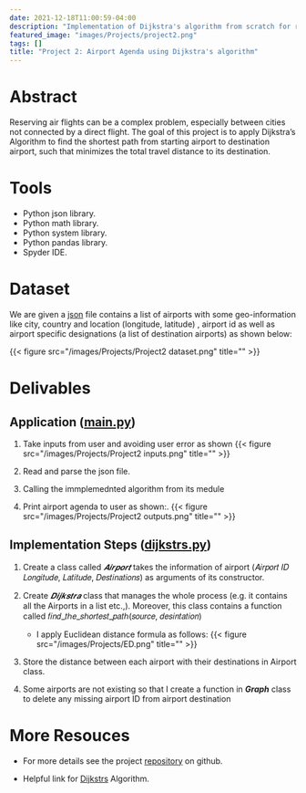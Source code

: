 ```yaml
---
date: 2021-12-18T11:00:59-04:00  
description: "Implementation of Dijkstra's algorithm from scratch for return the shortest path from source airport to destenation based on user inputs"
featured_image: "images/Projects/project2.png"
tags: []
title: "Project 2: Airport Agenda using Dijkstra's algorithm"
---
```

# Abstract

Reserving air flights can be a complex problem, especially between cities not connected by a direct flight. The goal of this project is to apply Dijkstra’s Algorithm to find the shortest path from starting airport to destination airport, such that minimizes the total travel distance to its destination.

# Tools

* Python json library.
* Python math library.
* Python system library.
* Python pandas library.
* Spyder IDE.

# Dataset
We are given a [json](https://github.com/heba14101998/Airport-Agenda-using-Dijkstra-s-algorithm/blob/main/Airports.json) file contains a list of airports with some geo-information like city, country and location (longitude, latitude) , airport id as well as airport specific designations (a list of destination airports) as shown below:

{{< figure src="/images/Projects/Project2 dataset.png" title="" >}}

# Delivables
## Application ([main.py](https://github.com/heba14101998/Airport-Agenda-using-Dijkstra-s-algorithm/blob/main/main.py))
1. Take inputs from user and avoiding user error as shown
{{< figure src="/images/Projects/Project2 inputs.png" title="" >}}

2. Read and parse the json file.
3. Calling the immplemednted algorithm from its medule
4. Print airport agenda to user as shown:. 
{{< figure src="/images/Projects/Project2 outputs.png" title="" >}}


## Implementation Steps ([dijkstrs.py](https://github.com/heba14101998/Airport-Agenda-using-Dijkstra-s-algorithm/blob/main/dijkstra.py))
1. Create a class called _𝑨𝒊𝒓𝒑𝒐𝒓𝒕_ takes the information of airport (𝐴𝑖𝑟𝑝𝑜𝑟𝑡 𝐼𝐷 𝐿𝑜𝑛𝑔𝑖𝑡𝑢𝑑𝑒, 𝐿𝑎𝑡𝑖𝑡𝑢𝑑𝑒, 𝐷𝑒𝑠𝑡𝑖𝑛𝑎𝑡𝑖𝑜𝑛𝑠) as arguments of its constructor.
2. Create _𝑫𝒊𝒋𝒌𝒔𝒕𝒓𝒂_ class that manages the whole process (e.g. it contains all the Airports in a list etc.,). Moreover, this class contains a function called 𝑓𝑖𝑛𝑑_𝑡ℎ𝑒_𝑠ℎ𝑜𝑟𝑡𝑒𝑠𝑡_𝑝𝑎𝑡ℎ(𝑠𝑜𝑢𝑟𝑐𝑒, 𝑑𝑒𝑠𝑖𝑛𝑡𝑎𝑡𝑖𝑜𝑛)
	- I apply Euclidean distance formula as follows:
{{< figure src="/images/Projects/ED.png" title="" >}}

3. Store the distance between each airport with their destinations in Airport class.
4. Some airports are not existing so that I create a function in _**Graph**_ class to delete any missing airport ID from airport destination

# More Resouces

* For more details see the project [repository](https://github.com/heba14101998/Airport-Agenda-using-Dijkstra-s-algorithm) on github.

* Helpful link for [Dijkstrs](https://datascience.lc/2019/10/26/shortest-path-dijkstra-algorithm/) Algorithm.
